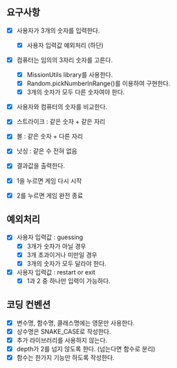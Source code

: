 ## 요구사항
- [x] 사용자가 3개의 숫자를 입력한다.
  - [x] 사용자 입력값 예외처리 (하단)
- [x] 컴퓨터는 임의의 3자리 숫자를 고른다.
  - [x] MissionUtils library를 사용한다.
  - [x] Random.pickNumberInRange()를 이용하여 구현한다.
  - [x] 3개의 숫자가 모두 다른 숫자여야 한다.
 - [x] 사용자와 컴퓨터의 숫자를 비교한다.
  - [x] 스트라이크 : 같은 숫자 + 같은 자리
  - [x] 볼 : 같은 숫자 + 다른 자리
  - [x] 낫싱 : 같은 수 전혀 없음
- [x] 결과값을 출력한다. 
- [x] 1을 누르면 게임 다시 시작
- [x] 2를 누르면 게임 완전 종료



## 예외처리
- [x] 사용자 입력값 : guessing
  - [x] 3개가 숫자가 아닐 경우
  - [x] 3개 초과이거나 미만일 경우
  - [x] 3개의 숫자가 모두 달라야 한다.
- [x] 사용자 입력값 : restart or exit
  - [x] 1과 2 중 하나만 입력이 가능하다.

## 코딩 컨벤션
- [x] 변수명, 함수명, 클래스명에는 영문만 사용한다.
- [x] 상수명은 SNAKE_CASE로 작성한다.
- [x] 추가 라이브러리를 사용하지 않는다.
- [x] depth가 2를 넘지 않도록 한다. (넘는다면 함수로 분리)
- [x] 함수는 한가지 기능만 하도록 작성한다.